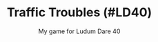 ---
layout: project
title: Traffic Troubles (#LD40)
subtitle: My game for Ludum Dare 40
permalink: /projects/traffic-troubles
key: traffic-troubles
thumb: /assets/img/projects/traffic-troubles.jpg
description: >-
    My game for the 40th edition of Ludum Dare.
    A game jam where you get 48 hours to develop a game.
time_format: "%-d %b %y, 3AM"
started: 2017-12-02
ended: 2017-12-05
language: 
    - javascript:
        frameworks:
            - Webpack
            - Phaser
links: 
    - type: github
      url: https://github.com/theodedeken/traffic-troubles
      text: Source
    - type: play
      url: https://theozone.itch.io/traffic-troubles
      text: Play the game
    - type: web 
      url: https://ldjam.com/events/ludum-dare/40/traffic-troubles
      text: Results
featured: false
status: done
tags:
    - game development
    - game jam
    - ludum dare
    - 48h
    - web
    - traffic
    - congestion
---